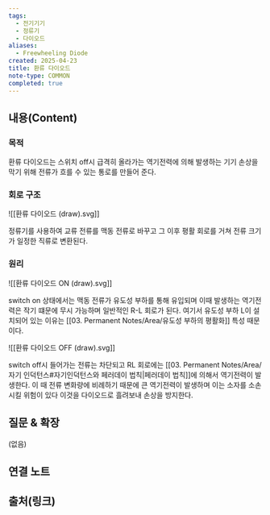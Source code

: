 ```yaml
---
tags:
  - 전기기기
  - 정류기
  - 다이오드
aliases:
  - Freewheeling Diode
created: 2025-04-23
title: 환류 다이오드
note-type: COMMON
completed: true
---
```


## 내용(Content)

### 목적

환류 다이오드는 스위치 off시 급격히 올라가는 역기전력에 의해 발생하는 기기 손상을 막기 위해 전류가 흐를 수 있는 통로를 만들어 준다.

### 회로 구조

![[환류 다이오드 (draw).svg]]

정류기를 사용하여 교류 전류를 맥동 전류로 바꾸고 그 이후 평활 회로를 거쳐 전류 크기가 일정한 직류로 변환된다.

### 원리

![[환류 다이오드 ON (draw).svg]]

switch on 상태에서는 맥동 전류가 유도성 부하를 통해 유입되며 이때 발생하는 역기전력은 작기 떄문에 무시 가능하며 일반적인 R-L 회로가 된다. 여기서 유도성 부하 L이 설치되어 있는 이유는 [[03. Permanent Notes/Area/유도성 부하의 평활화]] 특성 때문이다.

![[환류 다이오드 OFF (draw).svg]]


switch off시 들어가는 전류는 차단되고 RL 회로에는 [[03. Permanent Notes/Area/자기 인덕턴스#자기인덕턴스와 페러데이 법칙|페러데이 법칙]]에 의해서 역기전력이 발생한다. 이 때 전류 변화량에 비례하기 때문에 큰 역기전력이 발생하며 이는 소자를 소손시킬 위험이 있다 이것을 다이오드로 흘려보내 손상을 방지한다.

## 질문 & 확장

(없음)

## 연결 노트

## 출처(링크)

